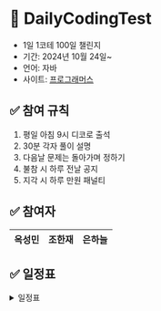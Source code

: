 #  📝 DailyCodingTest
- 1일 1코테 100일 챌린지
- 기간: 2024년 10월 24일~
- 언어: 자바
- 사이트: [프로그래머스](https://programmers.co.kr/)

## ✅ 참여 규칙
1. 평일 아침 9시 디코로 출석
2. 30분 각자 풀이 설명
3. 다음날 문제는 돌아가며 정하기
4. 불참 시 하루 전날 공지
5. 지각 시 하루 만원 패널티

## ✅ 참여자
|옥성민|조한재|은하늘|
|---|---|---|

## ✅ 일정표
<details>
<summary> 일정표 </summary>
  
| 일차    | 날짜    | 문제                                                    | 정답률 | 난이도 |
|--------|--------|-------------------------------------------------------|------|------|
| Day1   | 10.25  | [푸드파이트대회](https://school.programmers.co.kr/learn/courses/30/lessons/134240) | 71%    | Lv.1   |
| Day2   | 10.28  | [카펫](https://school.programmers.co.kr/learn/courses/30/lessons/42842) | 72%    | Lv.2   |
| Day3   | 10.29  | [추억점수](https://school.programmers.co.kr/learn/courses/30/lessons/176963) | 70%    | Lv.1  |
| Day4   | 10.30  | [카드뭉치](https://school.programmers.co.kr/learn/courses/30/lessons/159994) | 70%    | Lv.1  |
| Day5   | 10.31  | [2016년](https://school.programmers.co.kr/learn/courses/30/lessons/12901) | 65%    | Lv.1  |
| Day6   | 11.01  | [기사단원의 무기](https://school.programmers.co.kr/learn/courses/30/lessons/136798) | 65%    | Lv.1  |
| Day7   | 11.04  | [피로도](https://school.programmers.co.kr/learn/courses/30/lessons/87946) | 65%    | Lv.2  |
| Day8   | 11.05  | [모의고사](https://school.programmers.co.kr/learn/courses/30/lessons/42840) | 64%   |  Lv.1  | 
| Day9   | 11.06  | [과일장수](https://school.programmers.co.kr/learn/courses/30/lessons/135808)  | 64%   | Lv.1  |
| Day10  | 11.07  | [소수찾기](https://school.programmers.co.kr/learn/courses/30/lessons/12921)  | 63%   | Lv.1  |
| Day11  | 11.08  | [소수만들기](https://school.programmers.co.kr/learn/courses/30/lessons/12977)  | 63%   | Lv.1  |
| Day12  | 11.11  | [N개의 최소공배수](https://school.programmers.co.kr/learn/courses/30/lessons/12953)  | 70%   | Lv.2  |
| Day13  | 11.12  | [덧칠하기](https://school.programmers.co.kr/learn/courses/30/lessons/161989)  | 63%   | Lv.1  |
| Day14  | 11.13  | [옹알이(2)](https://school.programmers.co.kr/learn/courses/30/lessons/133499)  | 62%   | Lv.1  |
| Day15  | 11.14  | [지폐 접기](https://school.programmers.co.kr/learn/courses/30/lessons/340199)  | 61%   | Lv.1  |
| Day16  | 11.18  | [점프와 순간 이동](https://school.programmers.co.kr/learn/courses/30/lessons/12980)  |  70%  | Lv.2  |
| Day17  | 11.19  | [다트 게임](https://school.programmers.co.kr/learn/courses/30/lessons/17682)  |  59%  |  Lv.1  |
| Day18  | 11.20  | [로또의 최고 순위와 최저 순위](https://school.programmers.co.kr/learn/courses/30/lessons/77484)  |  59%  |  Lv.1  |
| Day19  | 11.21  | [문자열 나누기](https://school.programmers.co.kr/learn/courses/30/lessons/140108)  |  58%  |  Lv.1  |
| Day20  | 11.22  | [둘만의 암호](https://school.programmers.co.kr/learn/courses/30/lessons/155652)  |  58%  | Lv.1  |
| Day21  | 11.25  | [영어 끝말잇기](https://school.programmers.co.kr/learn/courses/30/lessons/12981)  |  70%  |  Lv.2  |
| Day22  | 11.26  | [대충 만든 자판](https://school.programmers.co.kr/learn/courses/30/lessons/160586)  |  58%  | Lv.1  |
| Day23  | 11.27  | [완주하지 못한 선수](https://school.programmers.co.kr/learn/courses/30/lessons/42576)  |  57%  | Lv.1  |
| Day24  | 11.28  | [숫자 짝꿍](https://school.programmers.co.kr/learn/courses/30/lessons/131128)  |  56%  |  Lv.1  |
| Day25  | 11.29  | [이웃한 칸](https://school.programmers.co.kr/learn/courses/30/lessons/250125)  |  58%  |  Lv.1  |
| Day26  | 12.01  | [구명보트](https://school.programmers.co.kr/learn/courses/30/lessons/42885)  |  70%  |  Lv.2  |
| Day27  | 12.02  | [햄버거 만들기](https://school.programmers.co.kr/learn/courses/30/lessons/133502)  |  55%  |  Lv.1  |

</details>

